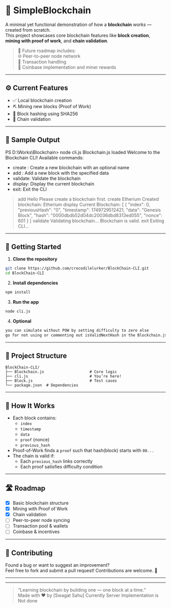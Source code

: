 


# 🔗 SimpleBlockchain

A minimal yet functional demonstration of how a **blockchain** works — created from scratch.  
This project showcases core blockchain features like **block creation**, **mining with proof of work**, and **chain validation**.

> 🚧 Future roadmap includes:  
> 🌐 Peer-to-peer node network  
> 💸 Transaction handling  
> 🎁 Coinbase implementation and miner rewards

---

## ⚙️ Current Features

- ✅ Local blockchain creation
- ⛏️ Mining new blocks (Proof of Work)
- 🔐 Block hashing using SHA256
- 🔄 Chain validation

---

## 📸 Sample Output

PS D:\Works\Blockchain> node cli.js 
Blockchain.js loaded
Welcome to the Blockchain CLI!
Available commands:
- create <name>: Create a new blockchain with an optional name
- add <data>: Add a new block with the specified data
- validate: Validate the blockchain
- display: Display the current blockchain
- exit: Exit the CLI
> add Hello
Please create a blockchain first.
create Etherium
Created blockchain: Etherium
> display
Current Blockchain:
[
  {
    "index": 0,
    "previousHash": "0",
    "timestamp": 1749729512421,
    "data": "Genesis Block",
    "hash": "0000dbdb52d04dc20036dbd8313ed055",
    "nonce": 601
  }
]
validate
Validating blockchain...
Blockchain is valid.
exit
Exiting CLI...



---

## 🚀 Getting Started

1. **Clone the repository**
```bash
git clone https://github.com/crocodilelurker/BlockChain-CLI.git
cd BlockChain-CLI
```

2. **Install dependencies**
```bash
npm install
```

3. **Run the app**
```bash
node cli.js
```
4. **Optional**
```bash
you can simulate without POW by setting difficulty to zero else
go for not using or commenting out isValidNextHash in the Blockchain.js
```
---

## 📂 Project Structure

```
BlockChain-CLI/
├── Blockchain.js                    # Core logic
├── cli.js                           # You’re here!
├── Block.js                         # Test cases
└── package.json  # Dependencies
```

---

## 🧠 How It Works

- Each block contains:
  - `index`
  - `timestamp`
  - `data`
  - `proof` (nonce)
  - `previous_hash`
- Proof-of-Work finds a `proof` such that hash(block) starts with `00...`
- The chain is valid if:
  - Each `previous_hash` links correctly
  - Each proof satisfies difficulty condition

---

## 🛣 Roadmap

- [x] Basic blockchain structure
- [x] Mining with Proof of Work
- [x] Chain validation
- [ ] Peer-to-peer node syncing
- [ ] Transaction pool & wallets
- [ ] Coinbase & incentives

---

## 🤝 Contributing

Found a bug or want to suggest an improvement?  
Feel free to fork and submit a pull request! Contributions are welcome. 🌟

---

---

> “Learning blockchain by building one — one block at a time.”  
> Made with ❤️ by [Swagat Sahu]
> Currently Server Implementation is Not done

